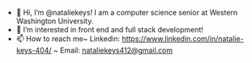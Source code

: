 - 👋 Hi, I’m @nataliekeys! I am a computer science senior at Western Washington University.
- 👀 I’m interested in front end and full stack development!
- 📫 How to reach me~ Linkedin: https://www.linkedin.com/in/natalie-keys-404/  ~  Email: nataliekeys412@gmail.com

<!---
nataliekeys/nataliekeys is a ✨ special ✨ repository because its `README.md` (this file) appears on your GitHub profile.
You can click the Preview link to take a look at your changes.
--->

